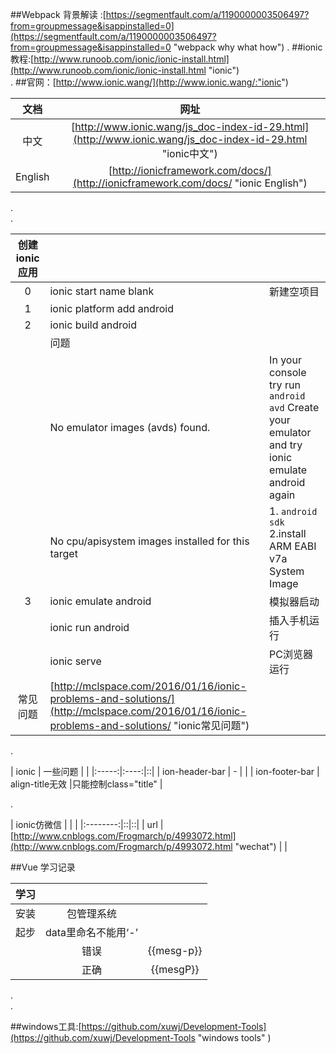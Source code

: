 ##Webpack 背景解读 :[https://segmentfault.com/a/1190000003506497?from=groupmessage&isappinstalled=0](https://segmentfault.com/a/1190000003506497?from=groupmessage&isappinstalled=0 "webpack why what how")
.
##ionic教程:[http://www.runoob.com/ionic/ionic-install.html](http://www.runoob.com/ionic/ionic-install.html "ionic")  
.
##官网：[http://www.ionic.wang/](http://www.ionic.wang/:"ionic")



| 文档 | 网址 |
|:--:|:--:|
| 中文 |[http://www.ionic.wang/js_doc-index-id-29.html](http://www.ionic.wang/js_doc-index-id-29.html "ionic中文")  |
|English |[http://ionicframework.com/docs/](http://ionicframework.com/docs/ "ionic English") |

.  
.

|创建ionic应用  |  | |
|:--:|:--|:--|
| 0|ionic start name blank |新建空项目|
| 1 | ionic platform add android |  
| 2 | ionic build android ||
| |问题 | |
| |No emulator images (avds) found. |In your console try run `android avd` Create your emulator and try ionic emulate android again |
| |No cpu/apisystem images installed for this target | 1. `android sdk`  2.install ARM EABI v7a System Image |  
| 3 | ionic emulate android | 模拟器启动|
| |ionic run android |插入手机运行 |
| |ionic serve| PC浏览器运行| 
|常见问题|[http://mclspace.com/2016/01/16/ionic-problems-and-solutions/](http://mclspace.com/2016/01/16/ionic-problems-and-solutions/ "ionic常见问题")||

.  

| ionic | 一些问题 |  |
|:-----:|:----:|::|
| ion-header-bar | - |  |
| ion-footer-bar | align-title无效 |只能控制class="title" |


.
 
| ionic仿微信 |  |  |
|:--------:|::|::|
| url | [http://www.cnblogs.com/Frogmarch/p/4993072.html](http://www.cnblogs.com/Frogmarch/p/4993072.html "wechat") |  |


##Vue 学习记录

| 学习 |  |  |
|:--:|:--:|:--:|
| 安装 | 包管理系统 |  |
| 起步 | data里命名不能用‘-’ ||
||错误|{{mesg-p}}|
||正确|{{mesgP}}|

.  
.  

##windows工具:[https://github.com/xuwj/Development-Tools](https://github.com/xuwj/Development-Tools "windows tools" )





